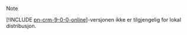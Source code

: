 > [!NOTE]
> [!INCLUDE [pn-crm-9-0-0-online](../includes/pn-crm-9-0-0-online.md)]-versjonen ikke er tilgjengelig for lokal distribusjon.